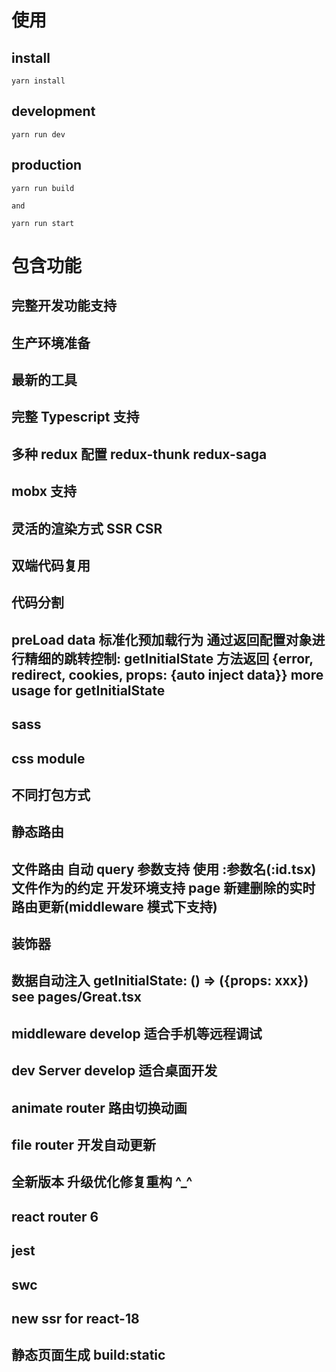 # 使用

## install

```shell
yarn install
```

## development

```shell
yarn run dev
```

## production

```shell
yarn run build

and

yarn run start
```

# 包含功能

## 完整开发功能支持

## 生产环境准备

## 最新的工具

## 完整 Typescript 支持

## 多种 redux 配置 redux-thunk redux-saga

## mobx 支持

## 灵活的渲染方式 SSR CSR

## 双端代码复用

## 代码分割

## preLoad data 标准化预加载行为 通过返回配置对象进行精细的跳转控制: getInitialState 方法返回 {error, redirect, cookies, props: {auto inject data}} more usage for getInitialState

## sass

## css module

## 不同打包方式

## 静态路由

## 文件路由 自动 query 参数支持 使用 :参数名(:id.tsx) 文件作为的约定 开发环境支持 page 新建删除的实时路由更新(middleware 模式下支持)

## 装饰器

## 数据自动注入 getInitialState: () => ({props: xxx}) see pages/Great.tsx

## middleware develop 适合手机等远程调试

## dev Server develop 适合桌面开发

## animate router 路由切换动画

## file router 开发自动更新

## 全新版本 升级优化修复重构 ^\_^

## react router 6

## jest

## swc

## new ssr for react-18

## 静态页面生成 build:static
